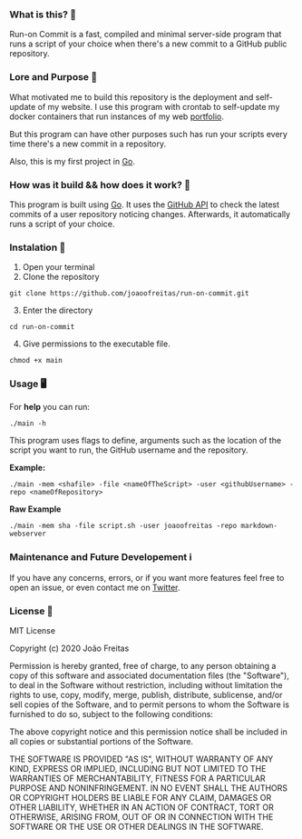 ### What is this? 🤔
Run-on Commit is a fast, compiled and minimal server-side program that runs a script of your choice when there's a new commit to a GitHub public repository.

### Lore and Purpose 🤠 
What motivated me to build this repository is the deployment and self-update of my website. I use this program with crontab to self-update my docker containers that run instances of my web [portfolio](https://github.com/joaoofreitas/vue-portfolio).

But this program can have other purposes such has run your scripts every time there's a new commit in a repository.

Also, this is my first project in [Go](https://golang.org/).

### How was it build && how does it work? 🔨

  This program is built using [Go](https://golang.org/). It uses the [GitHub API](https://api.github.com) to check the latest commits of a user repository noticing changes. Afterwards, it automatically runs a script of your choice.

### Instalation 📝
 1. Open your terminal
 2. Clone the repository

 `git clone https://github.com/joaoofreitas/run-on-commit.git`

 3. Enter the directory

 `cd run-on-commit`

 4. Give permissions to the executable file.

 `chmod +x main`

### Usage 🖥️ 
  For __help__ you can run: 

  `./main -h`

  This program uses flags to define, arguments such as the location of the script you want to run, the GitHub username and the repository.

  __Example:__

  `./main -mem <shafile> -file <nameOfTheScript> -user <githubUsername> -repo <nameOfRepository>`

  __Raw Example__
  
  `./main -mem sha -file script.sh -user joaoofreitas -repo markdown-webserver`

### Maintenance and Future Developement ℹ️

  If you have any concerns, errors, or if you want more features feel free to open an issue, or even contact me on [Twitter](https://twitter.com/joaoofreitas_).

### License 📜 

MIT License

Copyright (c) 2020  João Freitas

Permission is hereby granted, free of charge, to any person obtaining a copy
of this software and associated documentation files (the "Software"), to deal
in the Software without restriction, including without limitation the rights
to use, copy, modify, merge, publish, distribute, sublicense, and/or sell
copies of the Software, and to permit persons to whom the Software is
furnished to do so, subject to the following conditions:

The above copyright notice and this permission notice shall be included in all
copies or substantial portions of the Software.

THE SOFTWARE IS PROVIDED "AS IS", WITHOUT WARRANTY OF ANY KIND, EXPRESS OR
IMPLIED, INCLUDING BUT NOT LIMITED TO THE WARRANTIES OF MERCHANTABILITY,
FITNESS FOR A PARTICULAR PURPOSE AND NONINFRINGEMENT. IN NO EVENT SHALL THE
AUTHORS OR COPYRIGHT HOLDERS BE LIABLE FOR ANY CLAIM, DAMAGES OR OTHER
LIABILITY, WHETHER IN AN ACTION OF CONTRACT, TORT OR OTHERWISE, ARISING FROM,
OUT OF OR IN CONNECTION WITH THE SOFTWARE OR THE USE OR OTHER DEALINGS IN THE
SOFTWARE.

